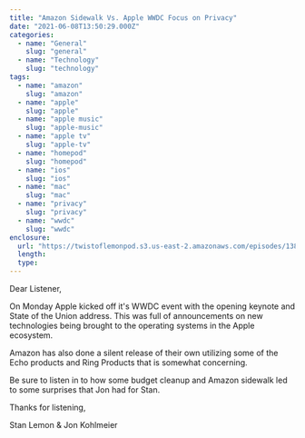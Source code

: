 ```yaml
---
title: "Amazon Sidewalk Vs. Apple WWDC Focus on Privacy"
date: "2021-06-08T13:50:29.000Z"
categories:
  - name: "General"
    slug: "general"
  - name: "Technology"
    slug: "technology"
tags:
  - name: "amazon"
    slug: "amazon"
  - name: "apple"
    slug: "apple"
  - name: "apple music"
    slug: "apple-music"
  - name: "apple tv"
    slug: "apple-tv"
  - name: "homepod"
    slug: "homepod"
  - name: "ios"
    slug: "ios"
  - name: "mac"
    slug: "mac"
  - name: "privacy"
    slug: "privacy"
  - name: "wwdc"
    slug: "wwdc"
enclosure:
  url: "https://twistoflemonpod.s3.us-east-2.amazonaws.com/episodes/138-lwatol-20210608.mp3"
  length:
  type:
---
```


Dear Listener,

On Monday Apple kicked off it's WWDC event with the opening keynote and State of the Union address. This was full of announcements on new technologies being brought to the operating systems in the Apple ecosystem.

Amazon has also done a silent release of their own utilizing some of the Echo products and Ring Products that is somewhat concerning.

Be sure to listen in to how some budget cleanup and Amazon sidewalk led to some surprises that Jon had for Stan.

Thanks for listening,

Stan Lemon & Jon Kohlmeier
